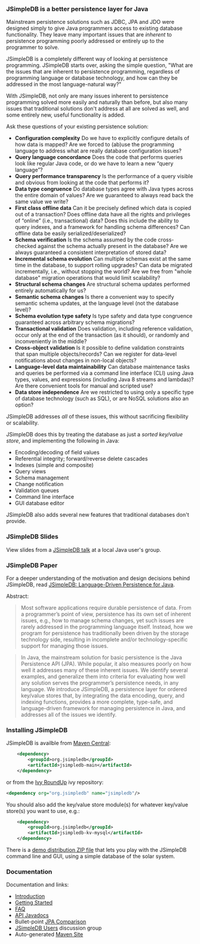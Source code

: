 ### JSimpleDB is a better persistence layer for Java

Mainstream persistence solutions such as JDBC, JPA and JDO were designed simply to give Java programmers access to existing database functionality. They leave many important issues that are _inherent_ to persistence programming poorly addressed or entirely up to the programmer to solve.

JSimpleDB is a completely different way of looking at persistence programming. JSimpleDB starts over, asking the simple question, "What are the issues that are inherent to persistence programming, regardless of programming language or database technology, and how can they be addressed in the most language-natural way?"

With JSimpleDB, not only are many issues inherent to persistence programming solved more easily and naturally than before, but also many issues that traditional solutions don't address at all are solved as well, and some entirely new, useful functionality is added.

Ask these questions of your existing persistence solution:

  * **Configuration complexity** Do we have to explicitly configure details of how data is mapped? Are we forced to (ab)use the programming language to address what are really database configuration issues?
  * **Query language concordance** Does the code that performs queries look like regular Java code, or do we have to learn a new “query language”?
  * **Query performance transparency** Is the performance of a query visible and obvious from looking at the code that performs it?
  * **Data type congruence** Do database types agree with Java types across the entire domain of values? Are we guaranteed to always read back the same value we write?
  * **First class offline data** Can it be precisely defined which data is copied out of a transaction? Does offline data have all the rights and privileges of “online” (i.e., transactional) data? Does this include the ability to query indexes, and a framework for handling schema differences? Can offline data be easily serialized/deserialized?
  * **Schema verification** Is the schema assumed by the code cross-checked against the schema actually present in the database? Are we always guaranteed a consistent interpretation of stored data?
  * **Incremental schema evolution** Can multiple schemas exist at the same time in the database, to support rolling upgrades? Can data be migrated incrementally, i.e., without stopping the world? Are we free from "whole database" migration operations that would limit scalability?
  * **Structural schema changes** Are structural schema updates performed entirely automatically for us?
  * **Semantic schema changes** Is there a convenient way to specify semantic schema updates, at the language level (not the database level)?
  * **Schema evolution type safety** Is type safety and data type congruence guaranteed across arbitrary schema migrations?
  * **Transactional validation** Does validation, including reference validation, occur only at the end of the transaction (as it should), or randomly and inconveniently in the middle?
  * **Cross-object validation** Is it possible to define validation constraints that span multiple objects/records? Can we register for data-level notifications about changes in non-local objects?
  * **Language-level data maintainability** Can database maintenance tasks and queries be performed via a command line interface (CLI) using Java types, values, and expressions (including Java 8 streams and lambdas)? Are there convenient tools for manual and scripted use?
  * **Data store independence** Are we restricted to using only a specific type of database technology (such as SQL), or are NoSQL solutions also an option?

JSimpleDB addresses *all* of these issues, this without sacrificing flexibility or scalability.

JSimpleDB does this by treating the database as just a _sorted key/value store_, and implementing the following in Java:

  * Encoding/decoding of field values
  * Referential integrity; forward/reverse delete cascades
  * Indexes (simple and composite)
  * Query views
  * Schema management
  * Change notification
  * Validation queues
  * Command line interface
  * GUI database editor

JSimpleDB also adds several new features that traditional databases don't provide.

### JSimpleDB Slides

View slides from a [JSimpleDB talk](https://s3.amazonaws.com/archie-public/jsimpledb/JSimpleDB-BJUG-Slides2016-05-05.pdf) at a local Java user's group.

### JSimpleDB Paper

For a deeper understanding of the motivation and design decisions behind JSimpleDB, read [JSimpleDB: Language-Driven Persistence for Java](https://cdn.rawgit.com/archiecobbs/jsimpledb/master/jsimpledb-language-driven.pdf).

Abstract:

> Most software applications require durable persistence of data. From a programmer’s point of view, persistence has its own set of inherent issues, e.g., how to manage schema changes, yet such issues are rarely addressed in the programming language itself. Instead, how we program for persistence has traditionally been driven by the storage technology side, resulting in incomplete and/or technology-specific support for managing those issues.

> In Java, the mainstream solution for basic persistence is the Java Persistence API (JPA). While popular, it also measures poorly on how well it addresses many of these inherent issues. We identify several examples, and generalize them into criteria for evaluating how well any solution serves the programmer’s persistence needs, in any language. We introduce JSimpleDB, a persistence layer for ordered key/value stores that, by integrating the data encoding, query, and indexing functions, provides a more complete, type-safe, and language-driven framework for managing persistence in Java, and addresses all of the issues we identify.

### Installing JSimpleDB

JSimpleDB is availble from [Maven Central](http://search.maven.org/#search|ga|1|g%3Aorg.jsimpledb):

```xml
    <dependency>
        <groupId>org.jsimpledb</groupId>
        <artifactId>jsimpledb-main</artifactId>
    </dependency>
```

or from the [Ivy RoundUp](https://github.com/archiecobbs/ivyroundup/) ivy repository:

```xml
<dependency org="org.jsimpledb" name="jsimpledb"/>
```

You should also add the key/value store module(s) for whatever key/value store(s) you want to use, e.g.:

```xml
    <dependency>
        <groupId>org.jsimpledb</groupId>
        <artifactId>jsimpledb-kv-mysql</artifactId>
    </dependency>
```

There is a [demo distribution ZIP file](http://search.maven.org/#search|ga|1|jsimpledb-demo) that lets you play with the JSimpleDB command line and GUI, using a simple database of the solar system.

### Documentation

Documentation and links:

  * [Introduction](https://github.com/archiecobbs/jsimpledb/wiki/Introduction)
  * [Getting Started](https://github.com/archiecobbs/jsimpledb/wiki/GettingStarted)
  * [FAQ](https://github.com/archiecobbs/jsimpledb/wiki/FAQ)
  * [API Javadocs](http://archiecobbs.github.io/jsimpledb/site/apidocs/index.html?org/jsimpledb/JSimpleDB.html)
  * Bullet-point [JPA Comparison](https://github.com/archiecobbs/jsimpledb/wiki/JPA_Comparison)
  * [JSimpleDB Users](https://groups.google.com/forum/#!forum/jsimpledb-users) discussion group
  * Auto-generated [Maven Site](http://archiecobbs.github.io/jsimpledb/site/)
